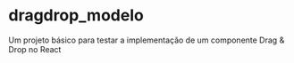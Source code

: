 # dragdrop_modelo
Um projeto básico para testar a implementação de um componente Drag &amp; Drop  no React

